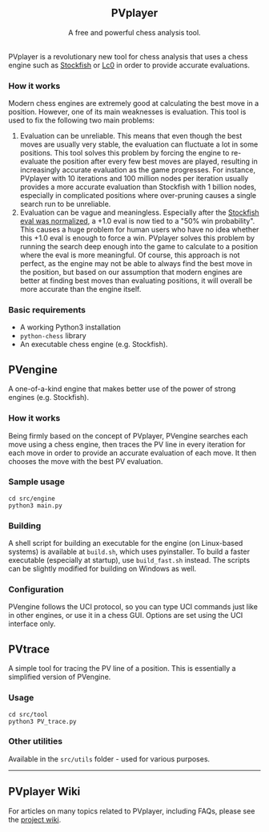 <div align="center">
   <h2>PVplayer</h2>
   A free and powerful chess analysis tool.
</div>
<br>

PVplayer is a revolutionary new tool for chess analysis that uses a chess engine
such as [Stockfish](https://github.com/official-stockfish/Stockfish)
or [Lc0](https://github.com/LeelaChessZero/lc0) in order to provide accurate evaluations.

### How it works
Modern chess engines are extremely good at calculating the best move in a position.
However, one of its main weaknesses is evaluation. This tool is used to fix the following two main problems:
1) Evaluation can be unreliable.
This means that even though the best moves are usually very stable, the evaluation can fluctuate a lot in some positions.
This tool solves this problem by forcing the engine to re-evaluate the position after every few best moves are played,
resulting in increasingly accurate evaluation as the game progresses.
For instance, PVplayer with 10 iterations and 100 million nodes per iteration
usually provides a more accurate evaluation than Stockfish with 1 billion nodes, especially in complicated positions
where over-pruning causes a single search run to be unreliable.
2) Evaluation can be vague and meaningless. Especially after the
[Stockfish eval was normalized](https://github.com/official-stockfish/Stockfish/commit/ad2aa8c),
a +1.0 eval is now tied to a "50% win probability". This causes a huge problem for human users who have no idea whether
this +1.0 eval is enough to force a win. PVplayer solves this problem by running the search deep enough into the game
to calculate to a position where the eval is more meaningful.
Of course, this approach is not perfect, as the engine may not be able to always find the best move in the position,
but based on our assumption that modern engines are better at finding best moves than evaluating positions,
it will overall be more accurate than the engine itself.

### Basic requirements
- A working Python3 installation
- `python-chess` library
- An executable chess engine (e.g. Stockfish). 

## PVengine
A one-of-a-kind engine that makes better use of the power of strong engines (e.g. Stockfish).

### How it works
Being firmly based on the concept of PVplayer, PVengine searches each move using a chess engine, then
traces the PV line in every iteration for each move in order to provide an accurate evaluation of each move.
It then chooses the move with the best PV evaluation.

### Sample usage
```
cd src/engine
python3 main.py
```

### Building
A shell script for building an executable for the engine (on Linux-based systems) is available at `build.sh`, 
which uses pyinstaller. To build a faster executable (especially at startup), use `build_fast.sh` instead.
The scripts can be slightly modified for building on Windows as well.

### Configuration
PVengine follows the UCI protocol, so you can type UCI commands just like in other engines, or use it in a chess GUI.
Options are set using the UCI interface only.


## PVtrace
A simple tool for tracing the PV line of a position.
This is essentially a simplified version of PVengine.

### Usage
```
cd src/tool
python3 PV_trace.py
```


### Other utilities
Available in the `src/utils` folder - used for various purposes.

---

## PVplayer Wiki
For articles on many topics related to PVplayer, including FAQs, please see the [project wiki](
https://github.com/XInTheDark/PVplayer/wiki).